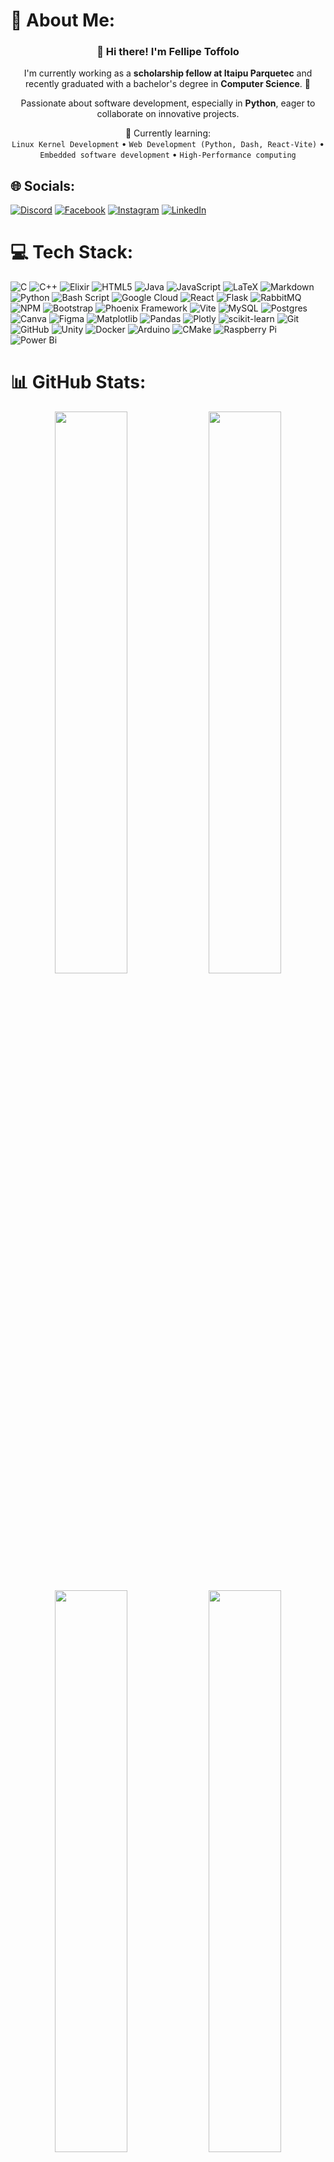 # 💫 About Me:
<h3 align="center">👋 Hi there! I'm Fellipe Toffolo</h3>

<p align="center">
  I'm currently working as a <b>scholarship fellow at Itaipu Parquetec</b> and recently graduated with a bachelor's degree in <b>Computer Science</b>. 🚀
</p>

<p align="center">
  Passionate about software development, especially in <b>Python</b>, eager to collaborate on innovative projects.
</p>

<p align="center">
  🌱 Currently learning: 
  <br/>
  <code>Linux Kernel Development</code> •
  <code>Web Development (Python, Dash, React-Vite)</code> •
  <code>Embedded software development</code> •
  <code>High-Performance computing</code>
</p>



## 🌐 Socials:
[![Discord](https://img.shields.io/badge/Discord-%237289DA.svg?logo=discord&logoColor=white)](https://discord.gg/@.zetaplus) [![Facebook](https://img.shields.io/badge/Facebook-%231877F2.svg?logo=Facebook&logoColor=white)](https://www.facebook.com/Felipe.toffs127246/) [![Instagram](https://img.shields.io/badge/Instagram-%23E4405F.svg?logo=Instagram&logoColor=white)](https://instagram.com/fellipetoffolo) [![LinkedIn](https://img.shields.io/badge/LinkedIn-%230077B5.svg?logo=linkedin&logoColor=white)](https://www.linkedin.com/in/fellipe-toffolo-de-souza-77a6b8227/)

# 💻 Tech Stack:
![C](https://img.shields.io/badge/c-%2300599C.svg?style=flat&logo=c&logoColor=white) ![C++](https://img.shields.io/badge/c++-%2300599C.svg?style=flat&logo=c%2B%2B&logoColor=white) ![Elixir](https://img.shields.io/badge/elixir-%234B275F.svg?style=flat&logo=elixir&logoColor=white) ![HTML5](https://img.shields.io/badge/html5-%23E34F26.svg?style=flat&logo=html5&logoColor=white) ![Java](https://img.shields.io/badge/java-%23ED8B00.svg?style=flat&logo=openjdk&logoColor=white) ![JavaScript](https://img.shields.io/badge/javascript-%23323330.svg?style=flat&logo=javascript&logoColor=%23F7DF1E) ![LaTeX](https://img.shields.io/badge/latex-%23008080.svg?style=flat&logo=latex&logoColor=white) ![Markdown](https://img.shields.io/badge/markdown-%23000000.svg?style=flat&logo=markdown&logoColor=white) ![Python](https://img.shields.io/badge/python-3670A0?style=flat&logo=python&logoColor=ffdd54) ![Bash Script](https://img.shields.io/badge/bash_script-%23121011.svg?style=flat&logo=gnu-bash&logoColor=white) ![Google Cloud](https://img.shields.io/badge/GoogleCloud-%234285F4.svg?style=flat&logo=google-cloud&logoColor=white) ![React](https://img.shields.io/badge/react-%2320232a.svg?style=flat&logo=react&logoColor=%2361DAFB) ![Flask](https://img.shields.io/badge/flask-%23000.svg?style=flat&logo=flask&logoColor=white) ![RabbitMQ](https://img.shields.io/badge/rabbitmq-FF6600?style=flat&logo=rabbitmq&logoColor=white) ![NPM](https://img.shields.io/badge/NPM-%23CB3837.svg?style=flat&logo=npm&logoColor=white) ![Bootstrap](https://img.shields.io/badge/bootstrap-%238511FA.svg?style=flat&logo=bootstrap&logoColor=white) ![Phoenix Framework](https://img.shields.io/badge/phoenixframework-%23FD4F00.svg?style=flat&logo=phoenixframework&logoColor=black) ![Vite](https://img.shields.io/badge/vite-%23646CFF.svg?style=flat&logo=vite&logoColor=white) ![MySQL](https://img.shields.io/badge/mysql-4479A1.svg?style=flat&logo=mysql&logoColor=white) ![Postgres](https://img.shields.io/badge/postgres-%23316192.svg?style=flat&logo=postgresql&logoColor=white) ![Canva](https://img.shields.io/badge/Canva-%2300C4CC.svg?style=flat&logo=Canva&logoColor=white) ![Figma](https://img.shields.io/badge/figma-%23F24E1E.svg?style=flat&logo=figma&logoColor=white) ![Matplotlib](https://img.shields.io/badge/Matplotlib-%23ffffff.svg?style=flat&logo=Matplotlib&logoColor=black) ![Pandas](https://img.shields.io/badge/pandas-%23150458.svg?style=flat&logo=pandas&logoColor=white) ![Plotly](https://img.shields.io/badge/Plotly-%233F4F75.svg?style=flat&logo=plotly&logoColor=white) ![scikit-learn](https://img.shields.io/badge/scikit--learn-%23F7931E.svg?style=flat&logo=scikit-learn&logoColor=white) ![Git](https://img.shields.io/badge/git-%23F05033.svg?style=flat&logo=git&logoColor=white) ![GitHub](https://img.shields.io/badge/github-%23121011.svg?style=flat&logo=github&logoColor=white) ![Unity](https://img.shields.io/badge/unity-%23000000.svg?style=flat&logo=unity&logoColor=white) ![Docker](https://img.shields.io/badge/docker-%230db7ed.svg?style=flat&logo=docker&logoColor=white) ![Arduino](https://img.shields.io/badge/-Arduino-00979D?style=flat&logo=Arduino&logoColor=white) ![CMake](https://img.shields.io/badge/CMake-%23008FBA.svg?style=flat&logo=cmake&logoColor=white) ![Raspberry Pi](https://img.shields.io/badge/-Raspberry_Pi-C51A4A?style=flat&logo=Raspberry-Pi) ![Power Bi](https://img.shields.io/badge/power_bi-F2C811?style=flat&logo=powerbi&logoColor=black)
# 📊 GitHub Stats:
<!-- GitHub Stats -->
<p align="center">
  <img width="48%" src="https://github-readme-stats.vercel.app/api?username=fellipetoffolo&theme=dark&hide_border=false&include_all_commits=true&count_private=false" />
  <img width="48%" src="https://nirzak-streak-stats.vercel.app/?user=fellipetoffolo&theme=dark&hide_border=false" />
</p>

<p align="center">
  <img width="48%" src="https://github-readme-stats.vercel.app/api/top-langs/?username=fellipetoffolo&theme=dark&hide_border=false&include_all_commits=true&count_private=false&layout=compact" />
  <img width="48%" src="https://github-contributor-stats.vercel.app/api?username=fellipetoffolo&limit=5&theme=dark&combine_all_yearly_contributions=true" />
</p>

---

<p align="center">
  <a href="https://visitcount.itsvg.in">
    <img src="https://visitcount.itsvg.in/api?id=fellipetoffolo&icon=0&color=0" />
  </a>
</p>

<!-- Proudly created with GPRM ( https://gprm.itsvg.in ) -->
